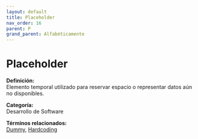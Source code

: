 ```yaml
---
layout: default
title: Placeholder
nav_order: 16
parent: P
grand_parent: Alfabéticamente
---
```


# Placeholder

**Definición:**  
Elemento temporal utilizado para reservar espacio o representar datos aún no disponibles.

**Categoría:**  
Desarrollo de Software 
  


**Términos relacionados:**  
[Dummy](https://maleniski.github.io/diccionario-angl-tec-mx/docs/alfabeticamente/D/dummy.html), [Hardcoding](https://maleniski.github.io/diccionario-angl-tec-mx/docs/alfabeticamente/H/hardcoding.html)

